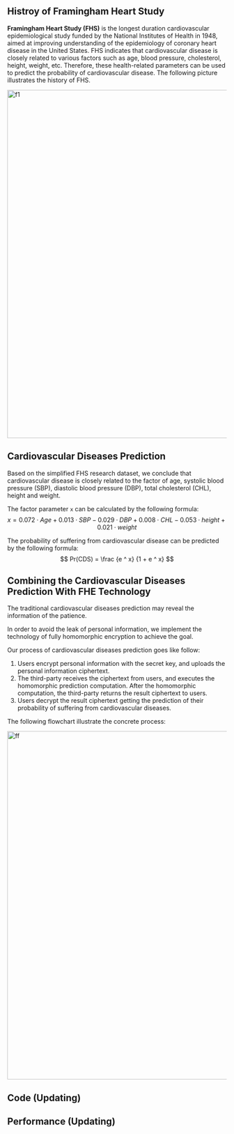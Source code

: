 ## Histroy of Framingham Heart Study

**Framingham Heart Study (FHS)** is the longest duration cardiovascular epidemiological study funded by the National Institutes of Health in 1948, aimed at improving understanding of the epidemiology of coronary heart disease in the United States. FHS indicates that cardiovascular disease is closely related to various factors such as age, blood pressure, cholesterol, height, weight, etc. Therefore, these health-related parameters can be used to predict the probability of cardiovascular disease. The following picture illustrates the history of FHS.


![f1](C:/Users/Lenovo/Desktop/Poseidon-main/Poseidon-main/source/Benchmark/Framingham/f1.png)

<style>
    img[alt="f1"]{
        width:800px;
    }
</style>



## Cardiovascular Diseases Prediction

Based on the simplified FHS research dataset, we conclude that cardiovascular disease is closely related to the factor of age, systolic blood pressure (SBP), diastolic blood pressure (DBP), total cholesterol (CHL), height and weight.

The factor parameter `x` can be calculated by the following formula:
$$
x = 0.072 \cdot Age + 0.013 \cdot SBP - 0.029 \cdot DBP + 0.008 \cdot CHL - 0.053 \cdot height + 0.021 \cdot weight
$$



The probability of suffering from cardiovascular disease can be predicted by the following formula:
$$
Pr(CDS) = \frac {e ^ x} {1 + e ^ x}
$$




## Combining the Cardiovascular Diseases Prediction With FHE Technology

The traditional cardiovascular diseases prediction may reveal the information of the patience. 

In order to avoid the leak of personal information, we implement the technology of fully homomorphic encryption to achieve the goal.

Our process of cardiovascular diseases prediction goes like follow:

1. Users encrypt personal information with the secret key, and uploads the personal information ciphertext.
2. The third-party receives the ciphertext from users, and executes the homomorphic prediction computation. After the homomorphic computation, the third-party returns the result ciphertext to users.
3. Users decrypt the result ciphertext getting the prediction of their probability of suffering from cardiovascular diseases.



The following flowchart illustrate the concrete process:



![ff](C:/Users/Lenovo/Desktop/Poseidon-main/Poseidon-main/source/Benchmark/Framingham/flowf.png)

<style>
    img[alt="ff"]{
        width:800px;
    }
</style>

## Code (Updating)





## Performance (Updating)

